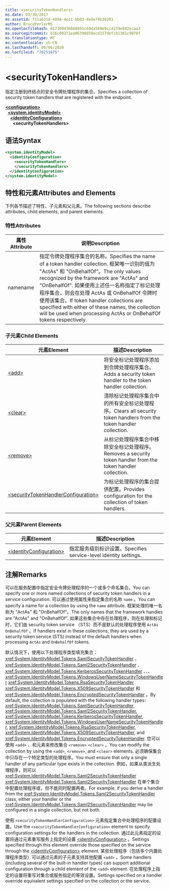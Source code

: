 ```yaml
---
title: <securityTokenHandlers>
ms.date: 03/30/2017
ms.assetid: f11a631d-4094-4e11-bb03-4ede74b30281
author: BrucePerlerMS
ms.openlocfilehash: 017309436660991c69da569e9cc4219e842ecaa3
ms.sourcegitcommit: b16c00371ea06398859ecd157defc81301c9070f
ms.translationtype: MT
ms.contentlocale: zh-CN
ms.lasthandoff: 06/06/2020
ms.locfileid: "70251875"
---
```

# \<securityTokenHandlers>
<span data-ttu-id="02681-101">指定注册到终结点的安全令牌处理程序的集合。</span><span class="sxs-lookup"><span data-stu-id="02681-101">Specifies a collection of security token handlers that are registered with the endpoint.</span></span>  
  
[**\<configuration>**](../configuration-element.md)\
&nbsp;&nbsp;[**\<system.identityModel>**](system-identitymodel.md)\
&nbsp;&nbsp;&nbsp;&nbsp;[**\<identityConfiguration>**](identityconfiguration.md)\
&nbsp;&nbsp;&nbsp;&nbsp;&nbsp;&nbsp;**\<securityTokenHandlers>**  
  
## <a name="syntax"></a><span data-ttu-id="02681-102">语法</span><span class="sxs-lookup"><span data-stu-id="02681-102">Syntax</span></span>  
  
```xml  
<system.identityModel>  
  <identityConfiguration>  
    <securityTokenHandlers>  
    </securityTokenHandlers>  
  </identityConfiguration>  
</system.identityModel>  
```  
  
## <a name="attributes-and-elements"></a><span data-ttu-id="02681-103">特性和元素</span><span class="sxs-lookup"><span data-stu-id="02681-103">Attributes and Elements</span></span>  
 <span data-ttu-id="02681-104">下列各节描述了特性、子元素和父元素。</span><span class="sxs-lookup"><span data-stu-id="02681-104">The following sections describe attributes, child elements, and parent elements.</span></span>  
  
### <a name="attributes"></a><span data-ttu-id="02681-105">特性</span><span class="sxs-lookup"><span data-stu-id="02681-105">Attributes</span></span>  
  
|<span data-ttu-id="02681-106">属性</span><span class="sxs-lookup"><span data-stu-id="02681-106">Attribute</span></span>|<span data-ttu-id="02681-107">说明</span><span class="sxs-lookup"><span data-stu-id="02681-107">Description</span></span>|  
|---------------|-----------------|  
|<span data-ttu-id="02681-108">name</span><span class="sxs-lookup"><span data-stu-id="02681-108">name</span></span>|<span data-ttu-id="02681-109">指定令牌处理程序集合的名称。</span><span class="sxs-lookup"><span data-stu-id="02681-109">Specifies the name of a token handler collection.</span></span> <span data-ttu-id="02681-110">框架唯一识别的值为 "ActAs" 和 "OnBehalfOf"。</span><span class="sxs-lookup"><span data-stu-id="02681-110">The only values recognized by the framework are "ActAs" and "OnBehalfOf".</span></span> <span data-ttu-id="02681-111">如果使用上述任一名称指定了标记处理程序集合，则会在处理 ActAs 或 OnBehalfOf 令牌时使用该集合。</span><span class="sxs-lookup"><span data-stu-id="02681-111">If token handler collections are specified with either of these names, the collection will be used when processing ActAs or OnBehalfOf tokens respectively.</span></span>|  
  
### <a name="child-elements"></a><span data-ttu-id="02681-112">子元素</span><span class="sxs-lookup"><span data-stu-id="02681-112">Child Elements</span></span>  
  
|<span data-ttu-id="02681-113">元素</span><span class="sxs-lookup"><span data-stu-id="02681-113">Element</span></span>|<span data-ttu-id="02681-114">描述</span><span class="sxs-lookup"><span data-stu-id="02681-114">Description</span></span>|  
|-------------|-----------------|  
|[\<add>](add.md)|<span data-ttu-id="02681-115">将安全标记处理程序添加到令牌处理程序集合。</span><span class="sxs-lookup"><span data-stu-id="02681-115">Adds a security token handler to the token handler collection.</span></span>|  
|[\<clear>](clear.md)|<span data-ttu-id="02681-116">清除标记处理程序集合中的所有安全标记处理程序。</span><span class="sxs-lookup"><span data-stu-id="02681-116">Clears all security token handlers from the token handler collection.</span></span>|  
|[\<remove>](remove.md)|<span data-ttu-id="02681-117">从标记处理程序集合中移除安全标记处理程序。</span><span class="sxs-lookup"><span data-stu-id="02681-117">Removes a security token handler from the token handler collection.</span></span>|  
|[\<securityTokenHandlerConfiguration>](securitytokenhandlerconfiguration.md)|<span data-ttu-id="02681-118">为标记处理程序的集合提供配置。</span><span class="sxs-lookup"><span data-stu-id="02681-118">Provides configuration for the collection of token handlers.</span></span>|  
  
### <a name="parent-elements"></a><span data-ttu-id="02681-119">父元素</span><span class="sxs-lookup"><span data-stu-id="02681-119">Parent Elements</span></span>  
  
|<span data-ttu-id="02681-120">元素</span><span class="sxs-lookup"><span data-stu-id="02681-120">Element</span></span>|<span data-ttu-id="02681-121">描述</span><span class="sxs-lookup"><span data-stu-id="02681-121">Description</span></span>|  
|-------------|-----------------|  
|[\<identityConfiguration>](identityconfiguration.md)|<span data-ttu-id="02681-122">指定服务级别标识设置。</span><span class="sxs-lookup"><span data-stu-id="02681-122">Specifies service-level identity settings.</span></span>|  
  
## <a name="remarks"></a><span data-ttu-id="02681-123">注解</span><span class="sxs-lookup"><span data-stu-id="02681-123">Remarks</span></span>  
 <span data-ttu-id="02681-124">可以在服务配置中指定安全令牌处理程序的一个或多个命名集合。</span><span class="sxs-lookup"><span data-stu-id="02681-124">You can specify one or more named collections of security token handlers in a service configuration.</span></span> <span data-ttu-id="02681-125">可以通过使用属性来指定集合的名称 `name` 。</span><span class="sxs-lookup"><span data-stu-id="02681-125">You can specify a name for a collection by using the `name` attribute.</span></span> <span data-ttu-id="02681-126">框架处理的唯一名称为 "ActAs" 和 "OnBehalfOf"。</span><span class="sxs-lookup"><span data-stu-id="02681-126">The only names that the framework handles are "ActAs" and "OnBehalfOf".</span></span> <span data-ttu-id="02681-127">如果这些集合中存在处理程序，则在处理和标记时，它们由 security token service （STS）而不是默认的处理程序使用 `ActAs` `OnBehalfOf` 。</span><span class="sxs-lookup"><span data-stu-id="02681-127">If handlers exist in these collections, they are used by a security token service (STS) instead of the default handlers when processing `ActAs` and `OnBehalfOf` tokens.</span></span>  
  
 <span data-ttu-id="02681-128">默认情况下，使用以下处理程序类型填充集合： <xref:System.IdentityModel.Tokens.SamlSecurityTokenHandler> 、 <xref:System.IdentityModel.Tokens.Saml2SecurityTokenHandler> 、 <xref:System.IdentityModel.Tokens.KerberosSecurityTokenHandler> 、、、 <xref:System.IdentityModel.Tokens.WindowsUserNameSecurityTokenHandler> <xref:System.IdentityModel.Tokens.RsaSecurityTokenHandler> <xref:System.IdentityModel.Tokens.X509SecurityTokenHandler> 和 <xref:System.IdentityModel.Tokens.EncryptedSecurityTokenHandler> 。</span><span class="sxs-lookup"><span data-stu-id="02681-128">By default, the collection is populated with the following handler types: <xref:System.IdentityModel.Tokens.SamlSecurityTokenHandler>, <xref:System.IdentityModel.Tokens.Saml2SecurityTokenHandler>, <xref:System.IdentityModel.Tokens.KerberosSecurityTokenHandler>, <xref:System.IdentityModel.Tokens.WindowsUserNameSecurityTokenHandler>, <xref:System.IdentityModel.Tokens.RsaSecurityTokenHandler>, <xref:System.IdentityModel.Tokens.X509SecurityTokenHandler>, and <xref:System.IdentityModel.Tokens.EncryptedSecurityTokenHandler>.</span></span> <span data-ttu-id="02681-129">您可以使用 `<add>` 、和元素来修改集合 `<remove>` `<clear>` 。</span><span class="sxs-lookup"><span data-stu-id="02681-129">You can modify the collection by using the `<add>`, `<remove>`, and `<clear>` elements.</span></span> <span data-ttu-id="02681-130">必须确保集合中只存在一个特定类型的处理程序。</span><span class="sxs-lookup"><span data-stu-id="02681-130">You must ensure that only a single handler of any particular type exists in the collection.</span></span> <span data-ttu-id="02681-131">例如，如果从类派生处理程序，则可以 <xref:System.IdentityModel.Tokens.Saml2SecurityTokenHandler> <xref:System.IdentityModel.Tokens.Saml2SecurityTokenHandler> 在单个集合中配置处理程序或，但不能同时配置两者。</span><span class="sxs-lookup"><span data-stu-id="02681-131">For example, if you derive a handler from the <xref:System.IdentityModel.Tokens.Saml2SecurityTokenHandler> class, either your handler or the <xref:System.IdentityModel.Tokens.Saml2SecurityTokenHandler> may be configured in a single collection, but not both.</span></span>  
  
 <span data-ttu-id="02681-132">使用 `<securityTokenHandlerConfiguration>` 元素指定集合中处理程序的配置设置。</span><span class="sxs-lookup"><span data-stu-id="02681-132">Use the `<securityTokenHandlerConfiguration>` element to specify configuration settings for the handlers in the collection.</span></span> <span data-ttu-id="02681-133">通过此元素指定的设置将通过元素重写服务上指定的设置 [\<identityConfiguration>](identityconfiguration.md) 。</span><span class="sxs-lookup"><span data-stu-id="02681-133">Settings specified through this element override those specified on the service through the [\<identityConfiguration>](identityconfiguration.md) element.</span></span> <span data-ttu-id="02681-134">某些处理程序（包括多个内置处理程序类型）可以通过元素的子元素支持其他配置 `<add>` 。</span><span class="sxs-lookup"><span data-stu-id="02681-134">Some handlers (including several of the built-in handler types) can support additional configuration through a child element of the `<add>` element.</span></span> <span data-ttu-id="02681-135">在处理程序上指定的设置将重写对集合或服务指定的等效设置。</span><span class="sxs-lookup"><span data-stu-id="02681-135">Settings specified on a handler override equivalent settings specified on the collection or the service.</span></span>
